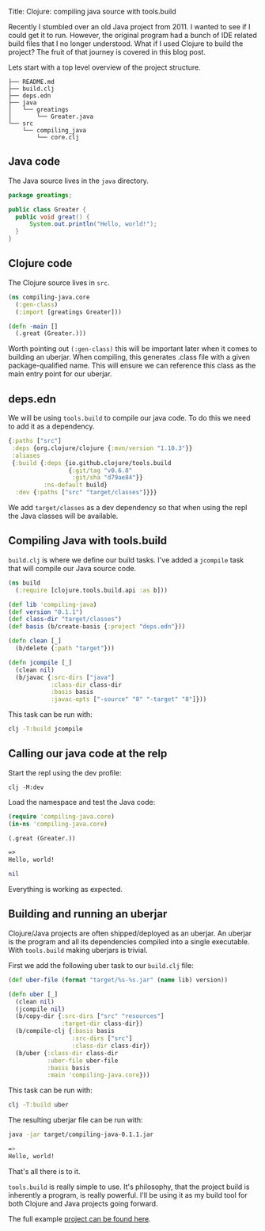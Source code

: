 Title: Clojure: compiling java source with tools.build

Recently I stumbled over an old Java project from 2011. I wanted to see if I could get it to run. However, the original program had a bunch of IDE related build files that I no longer understood. What if I used Clojure to build the project? The fruit of that journey is covered in this blog post.

Lets start with a top level overview of the project structure.

```
├── README.md
├── build.clj
├── deps.edn
├── java
│   └── greatings
│       └── Greater.java
└── src
    └── compiling_java
        └── core.clj
```

## Java code

The Java source lives in the  `java` directory.

```Java
package greatings;

public class Greater {
  public void great() {
      System.out.println("Hello, world!");
  }
}
```

## Clojure code

The Clojure source lives in `src`.

```Clojure
(ns compiling-java.core
  (:gen-class)
  (:import [greatings Greater]))

(defn -main []
  (.great (Greater.)))
```

Worth pointing out  `(:gen-class)` this will be important later when it comes to building an uberjar. When compiling, this generates .class file with a given package-qualified name. This will ensure we can reference this class as the main entry point for our uberjar.

## deps.edn

We will be using `tools.build` to compile our java code. To do this we need to add it as a dependency.

```Clojure
{:paths ["src"]
 :deps {org.clojure/clojure {:mvn/version "1.10.3"}}
 :aliases
 {:build {:deps {io.github.clojure/tools.build
                 {:git/tag "v0.6.8"
                  :git/sha "d79ae84"}}
          :ns-default build}
  :dev {:paths ["src" "target/classes"]}}}
```

We add `target/classes` as a dev dependency so that when using the repl the Java classes will be available.

## Compiling Java with tools.build

`build.clj` is where we define our build tasks. I've added a `jcompile` task that will compile our Java source code.

```Clojure
(ns build
  (:require [clojure.tools.build.api :as b]))

(def lib 'compiling-java)
(def version "0.1.1")
(def class-dir "target/classes")
(def basis (b/create-basis {:project "deps.edn"}))

(defn clean [_]
  (b/delete {:path "target"}))

(defn jcompile [_]
  (clean nil)
  (b/javac {:src-dirs ["java"]
            :class-dir class-dir
            :basis basis
            :javac-opts ["-source" "8" "-target" "8"]}))
```

This task can be run with:

```Bash
clj -T:build jcompile
```

## Calling our java code at the relp

Start the repl using the dev profile:

```
clj -M:dev
```

Load the namespace and test the Java code:

```Clojure
(require 'compiling-java.core)
(in-ns 'compiling-java.core)

(.great (Greater.))

=>
Hello, world!

nil
```

Everything is working as expected.

## Building and running an uberjar

Clojure/Java projects are often shipped/deployed as an uberjar. An uberjar is the program and all its dependencies compiled into a single executable. With `tools.build` making uberjars is trivial.

First we add the following uber task to our `build.clj` file:

```Clojure
(def uber-file (format "target/%s-%s.jar" (name lib) version))

(defn uber [_]
  (clean nil)
  (jcompile nil)
  (b/copy-dir {:src-dirs ["src" "resources"]
               :target-dir class-dir})
  (b/compile-clj {:basis basis
                  :src-dirs ["src"]
                  :class-dir class-dir})
  (b/uber {:class-dir class-dir
           :uber-file uber-file
           :basis basis
           :main 'compiling-java.core}))
```

This task can be run with:

```Bash
clj -T:build uber
```

The resulting uberjar file can be run with:

```Bash
java -jar target/compiling-java-0.1.1.jar

=>
Hello, world!
```

That's all there is to it.

`tools.build` is really simple to use. It's philosophy, that the project build is inherently a program, is really powerful. I'll be using it as my build tool for both Clojure and Java projects going forward.

The full example [project can be found here](https://github.com/andersmurphy/clj-cookbook/tree/master/compiling-java).
